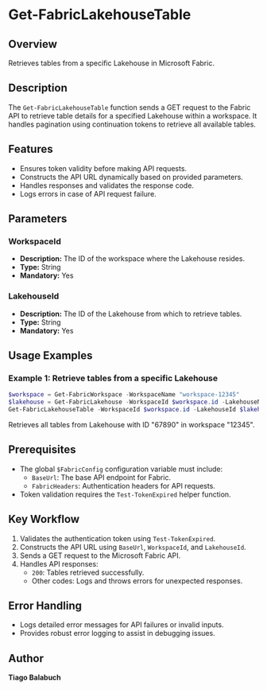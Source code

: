 # Get-FabricLakehouseTable

## Overview

Retrieves tables from a specific Lakehouse in Microsoft Fabric.

## Description

The `Get-FabricLakehouseTable` function sends a GET request to the Fabric API to retrieve table details for a specified Lakehouse within a workspace. It handles pagination using continuation tokens to retrieve all available tables.

## Features

- Ensures token validity before making API requests.
- Constructs the API URL dynamically based on provided parameters.
- Handles responses and validates the response code.
- Logs errors in case of API request failure.
  
## Parameters

### WorkspaceId

- **Description:** The ID of the workspace where the Lakehouse resides.
- **Type:** String
- **Mandatory:** Yes

### LakehouseId

- **Description:** The ID of the Lakehouse from which to retrieve tables.
- **Type:** String
- **Mandatory:** Yes

## Usage Examples

### Example 1: Retrieve tables from a specific Lakehouse

```powershell
$workspace = Get-FabricWorkspace -WorkspaceName "workspace-12345"
$lakehouse = Get-FabricLakehouse -WorkspaceId $workspace.id -LakehouseName "lakehouse-12345"
Get-FabricLakehouseTable -WorkspaceId $workspace.id -LakehouseId $lakehouse.id
```

Retrieves all tables from Lakehouse with ID "67890" in workspace "12345".

## Prerequisites

- The global `$FabricConfig` configuration variable must include:
  - `BaseUrl`: The base API endpoint for Fabric.
  - `FabricHeaders`: Authentication headers for API requests.
- Token validation requires the `Test-TokenExpired` helper function.

## Key Workflow

1. Validates the authentication token using `Test-TokenExpired`.
2. Constructs the API URL using `BaseUrl`, `WorkspaceId`, and `LakehouseId`.
3. Sends a GET request to the Microsoft Fabric API.
4. Handles API responses:
   - `200`: Tables retrieved successfully.
   - Other codes: Logs and throws errors for unexpected responses.

## Error Handling

- Logs detailed error messages for API failures or invalid inputs.
- Provides robust error logging to assist in debugging issues.

## Author

**Tiago Balabuch**
